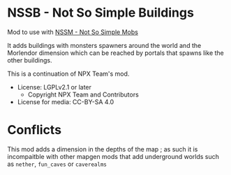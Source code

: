 # NSSB - Not So Simple Buildings

Mod to use with [NSSM - Not So Simple Mobs](https://github.com/taikedz-mt/nssm)

It adds buildings with monsters spawners around the world and the Morlendor dimension which can be reached by portals that spawns like the other buildings.

This is a continuation of NPX Team's mod.

* License: LGPLv2.1 or later
    * Copyright NPX Team and Contributors
* License for media: CC-BY-SA 4.0

# Conflicts

This mod adds a dimension in the depths of the map ; as such it is incompaitble with other mapgen mods that add underground worlds such as `nether`, `fun_caves` or `caverealms`

